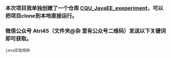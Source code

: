 ### 本次项目我单独创建了一个仓库 [CQU_JavaEE_exeperiment](https://github.com/atri45/CQU_JavaEE_exeperiment)，可以把项目clone到本地直接运行。

### 微信公众号 Atri45（文件夹@杂 里有公众号二维码）发送以下关键词即可获取。
    java实验视频